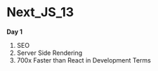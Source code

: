 # Next_JS_13

**Day 1**
1. SEO 
2. Server Side Rendering
3. 700x Faster than React in Development Terms
